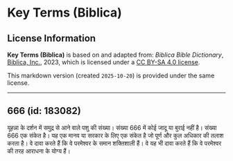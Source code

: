 # Key Terms (Biblica)

## License Information

**Key Terms (Biblica)** is based on and adapted from: _Biblica Bible Dictionary_, [Biblica, Inc.](https://www.biblica.com/), 2023, which is licensed under a [CC BY-SA 4.0 license](https://creativecommons.org/licenses/by-sa/4.0/legalcode.en).

This markdown version (created `2025-10-20`) is provided under the same license.



--------------------------------

## 666 (id: 183082)

यूहन्ना के दर्शन में समुद्र से आने वाले पशु की संख्या। संख्या 666 में कोई जादू या बुराई नहीं है। संख्या 666 एक संकेत है। यह एक मानव या सरकार के लिए एक संकेत है जो पूर्ण और कुल अधिकार की तलाश करता है। वे दावा करते हैं कि वे परमेश्वर के समान शक्तिशाली हैं। वे यह भी दावा करते हैं कि वे परमेश्वर की तरह आराधना के योग्य हैं।


